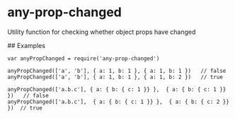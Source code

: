 # any-prop-changed
Utility function for checking whether object props have changed


## Examples

    var anyPropChanged = require('any-prop-changed')
    
    anyPropChanged(['a', 'b'], { a: 1, b: 1 }, { a: 1, b: 1 })   // false
    anyPropChanged(['a', 'b'], { a: 1, b: 1 }, { a: 1, b: 2 })   // true
    
    anyPropChanged(['a.b.c'], { a: { b: { c: 1 }} },  { a: { b: { c: 1 }} })   // false
    anyPropChanged(['a.b.c'],  { a: { b: { c: 1 }} },  { a: { b: { c: 2 }} })  // true
